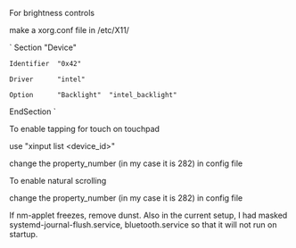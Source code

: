 For brightness controls

make a xorg.conf file in /etc/X11/


`
Section "Device"

    Identifier  "0x42"

    Driver      "intel"

    Option      "Backlight"  "intel_backlight"

EndSection
`

To enable tapping for touch on touchpad

use "xinput list <device_id>"

change the property_number (in my case it is 282) in config file

To enable natural scrolling

change the property_number (in my case it is 282) in config file

If nm-applet freezes, remove dunst. Also in the current setup, I had masked systemd-journal-flush.service, bluetooth.service so that it will not run on startup.
